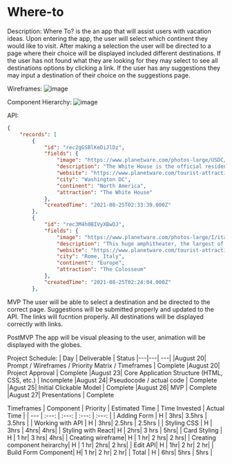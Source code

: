 # Where-to
Description: Where To? is the an app that will assist users with vacation ideas. Upon entering the app, the user will select which continent they would like to visit. After making a selection the user will be directed to a page where their choice will be displayed included different destinations. If the user has not found what they are looking for they may select to see all destinations options by clicking a link. If the user has any suggestions they may input a destination of their choice on the suggestions page.


Wireframes: 
![image](https://user-images.githubusercontent.com/87203079/130894046-dadeea6e-d013-4bb0-b6e3-2aad0a7cf9b3.png)






Component Hierarchy:
![image](https://user-images.githubusercontent.com/87203079/131071408-cc82d709-f509-408d-a5e8-319dd5271518.png)


API:
```json
{
    "records": [
        {
            "id": "rec2gGSBlKeDiJlDz",
            "fields": {
                "image": "https://www.planetware.com/photos-large/USDC/usa-washington-dc-white-house.jpg",
                "description": "The White House is the official residence of the President of the United States. The home of every president except George Washington, it was originally built by James Hoban in 1792, and after being burned down by British forces in 1814 was rebuilt in 1818.",
                "website": "https://www.planetware.com/tourist-attractions/district-of-columbia-usdc.htm",
                "city": "Washington DC",
                "continent": "North America",
                "attraction": "The White House"
            },
            "createdTime": "2021-08-25T02:33:39.000Z"
        },
        {
            "id": "rec3M4h0BIVyXBwDJ",
            "fields": {
                "image": "https://www.planetware.com/photos-large/I/italy-colosseum-day.jpg",
                "description": "This huge amphitheater, the largest of its kind ever built by the Roman Empire and the largest of their constructions to survive, remained a model for sports facilities right up to modern times.",
                "website": "https://www.planetware.com/tourist-attractions/italy-i.htm",
                "city": "Rome, Italy",
                "continent": "Europe",
                "attraction": "The Colosseum"
            },
            "createdTime": "2021-08-25T02:24:04.000Z"
        },
 ```
        

MVP 
The user will be able to select a destination and be directed to the correct page. Suggestions will be submitted properly and updated to the API. The links will fucntion properly. All destinations will be displayed correctly with links. 

PostMVP
The app will be visual pleasing to the user, animation will be displayed with the globes. 


Project Schedule: 
|  Day | Deliverable | Status
|---|---| ---|
|August 20| Prompt / Wireframes / Priority Matrix / Timeframes | Complete
|August 20| Project Approval | Complete
|August 23| Core Application Structure (HTML, CSS, etc.) | Incomplete
|August 24| Pseudocode / actual code | Complete
|Agust 25| Initial Clickable Model  | Complete
|August 26| MVP | Complete
|August 27| Presentations | Complete




Timeframes
| Component | Priority | Estimated Time | Time Invested | Actual Time |
| --- | :---: |  :---: | :---: | :---: |
| Adding Form | H | 3hrs| 3.5hrs | 3.5hrs |
| Working with API | H | 3hrs| 2.5hrs | 2.5hrs |
| Styling CSS | H | 3hrs | 4hrs| 4hrs|
| Styling with React| H | 2hrs| 3 hrs | 5hrs|
| Card Styling | H | 1 hr| 3 hrs| 4hrs|
| Creating wireframe| H | 1 hr| 2 hrs| 2 hrs|
| Creating component heirarchy| H | 1 hr| 2hrs| 2 hrs|
| Edit API| H | 1hr| 2 hr| 2 hr|
| Build Form Component| H| 1 hr| 2 hr| 2 hr|
| Total | H | 6hrs| 5hrs | 5hrs |



